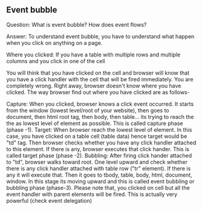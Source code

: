 ## Event bubble

Question: What is event bubble? How does event flows?

Answer: To understand event bubble, you have to understand what happen when you click on anything on a page.

Where you clicked: If you have a table with multiple rows and multiple columns and you click in one of the cell

You will think that you have clicked on the cell and browser will know that you have a click handler with the cell that
will be fired immediately. You are completely wrong. Right away, browser doesn't know where you have clicked. The way
browser find out where you have clicked are as follows-

Capture: When you clicked, browser knows a click event occurred. It starts from the window (lowest level/root of your
website), then goes to document, then html root tag, then body, then table... its trying to reach the the as lowest
level of element as possible. This is called capture phase (phase -1). Target: When browser reach the lowest level of
element. In this case, you have clicked on a table cell (table data) hence target would be "td" tag. Then browser checks
whether you have any click handler attached to this element. If there is any, browser executes that click hander. This
is called target phase (phase -2). Bubbling: After firing click hander attached to "td", browser walks toward root. One
level upward and check whether there is any click handler attached with table row ("tr" element). If there is any it
will execute that. Then it goes to tbody, table, body, html, document, window. In this stage its moving upward and this
is called event bubbling or bubbling phase (phase-3). Please note that, you clicked on cell but all the event handler
with parent elements will be fired. This is actually very powerful (check event delegation)
